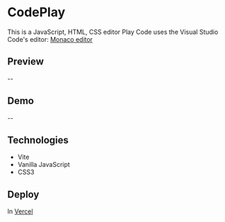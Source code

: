 # CodePlay

This is a JavaScript, HTML, CSS editor
Play Code uses the Visual Studio Code's editor: [Monaco editor](https://microsoft.github.io/monaco-editor/)

## Preview

--

## Demo

--

## Technologies

- Vite
- Vanilla JavaScript
- CSS3

## Deploy

In [Vercel](https://vercel.com/)
